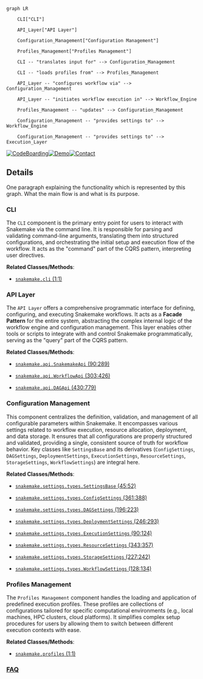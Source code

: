 ```mermaid

graph LR

    CLI["CLI"]

    API_Layer["API Layer"]

    Configuration_Management["Configuration Management"]

    Profiles_Management["Profiles Management"]

    CLI -- "translates input for" --> Configuration_Management

    CLI -- "loads profiles from" --> Profiles_Management

    API_Layer -- "configures workflow via" --> Configuration_Management

    API_Layer -- "initiates workflow execution in" --> Workflow_Engine

    Profiles_Management -- "updates" --> Configuration_Management

    Configuration_Management -- "provides settings to" --> Workflow_Engine

    Configuration_Management -- "provides settings to" --> Execution_Layer

```



[![CodeBoarding](https://img.shields.io/badge/Generated%20by-CodeBoarding-9cf?style=flat-square)](https://github.com/CodeBoarding/GeneratedOnBoardings)[![Demo](https://img.shields.io/badge/Try%20our-Demo-blue?style=flat-square)](https://www.codeboarding.org/demo)[![Contact](https://img.shields.io/badge/Contact%20us%20-%20contact@codeboarding.org-lightgrey?style=flat-square)](mailto:contact@codeboarding.org)



## Details



One paragraph explaining the functionality which is represented by this graph. What the main flow is and what is its purpose.



### CLI

The `CLI` component is the primary entry point for users to interact with Snakemake via the command line. It is responsible for parsing and validating command-line arguments, translating them into structured configurations, and orchestrating the initial setup and execution flow of the workflow. It acts as the "command" part of the CQRS pattern, interpreting user directives.





**Related Classes/Methods**:



- <a href="https://github.com/snakemake/snakemake/blob/main/src/snakemake/cli.py#L1-L1" target="_blank" rel="noopener noreferrer">`snakemake.cli` (1:1)</a>





### API Layer

The `API Layer` offers a comprehensive programmatic interface for defining, configuring, and executing Snakemake workflows. It acts as a **Facade Pattern** for the entire system, abstracting the complex internal logic of the workflow engine and configuration management. This layer enables other tools or scripts to integrate with and control Snakemake programmatically, serving as the "query" part of the CQRS pattern.





**Related Classes/Methods**:



- <a href="https://github.com/snakemake/snakemake/blob/main/src/snakemake/api.py#L90-L289" target="_blank" rel="noopener noreferrer">`snakemake.api.SnakemakeApi` (90:289)</a>

- <a href="https://github.com/snakemake/snakemake/blob/main/src/snakemake/api.py#L303-L426" target="_blank" rel="noopener noreferrer">`snakemake.api.WorkflowApi` (303:426)</a>

- <a href="https://github.com/snakemake/snakemake/blob/main/src/snakemake/api.py#L430-L779" target="_blank" rel="noopener noreferrer">`snakemake.api.DAGApi` (430:779)</a>





### Configuration Management

This component centralizes the definition, validation, and management of all configurable parameters within Snakemake. It encompasses various settings related to workflow execution, resource allocation, deployment, and data storage. It ensures that all configurations are properly structured and validated, providing a single, consistent source of truth for workflow behavior. Key classes like `SettingsBase` and its derivatives (`ConfigSettings`, `DAGSettings`, `DeploymentSettings`, `ExecutionSettings`, `ResourceSettings`, `StorageSettings`, `WorkflowSettings`) are integral here.





**Related Classes/Methods**:



- <a href="https://github.com/snakemake/snakemake/blob/main/src/snakemake/settings/types.py#L45-L52" target="_blank" rel="noopener noreferrer">`snakemake.settings.types.SettingsBase` (45:52)</a>

- <a href="https://github.com/snakemake/snakemake/blob/main/src/snakemake/settings/types.py#L361-L388" target="_blank" rel="noopener noreferrer">`snakemake.settings.types.ConfigSettings` (361:388)</a>

- <a href="https://github.com/snakemake/snakemake/blob/main/src/snakemake/settings/types.py#L196-L223" target="_blank" rel="noopener noreferrer">`snakemake.settings.types.DAGSettings` (196:223)</a>

- <a href="https://github.com/snakemake/snakemake/blob/main/src/snakemake/settings/types.py#L246-L293" target="_blank" rel="noopener noreferrer">`snakemake.settings.types.DeploymentSettings` (246:293)</a>

- <a href="https://github.com/snakemake/snakemake/blob/main/src/snakemake/settings/types.py#L90-L124" target="_blank" rel="noopener noreferrer">`snakemake.settings.types.ExecutionSettings` (90:124)</a>

- <a href="https://github.com/snakemake/snakemake/blob/main/src/snakemake/settings/types.py#L343-L357" target="_blank" rel="noopener noreferrer">`snakemake.settings.types.ResourceSettings` (343:357)</a>

- <a href="https://github.com/snakemake/snakemake/blob/main/src/snakemake/settings/types.py#L227-L242" target="_blank" rel="noopener noreferrer">`snakemake.settings.types.StorageSettings` (227:242)</a>

- <a href="https://github.com/snakemake/snakemake/blob/main/src/snakemake/settings/types.py#L128-L134" target="_blank" rel="noopener noreferrer">`snakemake.settings.types.WorkflowSettings` (128:134)</a>





### Profiles Management

The `Profiles Management` component handles the loading and application of predefined execution profiles. These profiles are collections of configurations tailored for specific computational environments (e.g., local machines, HPC clusters, cloud platforms). It simplifies complex setup procedures for users by allowing them to switch between different execution contexts with ease.





**Related Classes/Methods**:



- <a href="https://github.com/snakemake/snakemake/blob/main/src/snakemake/profiles.py#L1-L1" target="_blank" rel="noopener noreferrer">`snakemake.profiles` (1:1)</a>









### [FAQ](https://github.com/CodeBoarding/GeneratedOnBoardings/tree/main?tab=readme-ov-file#faq)